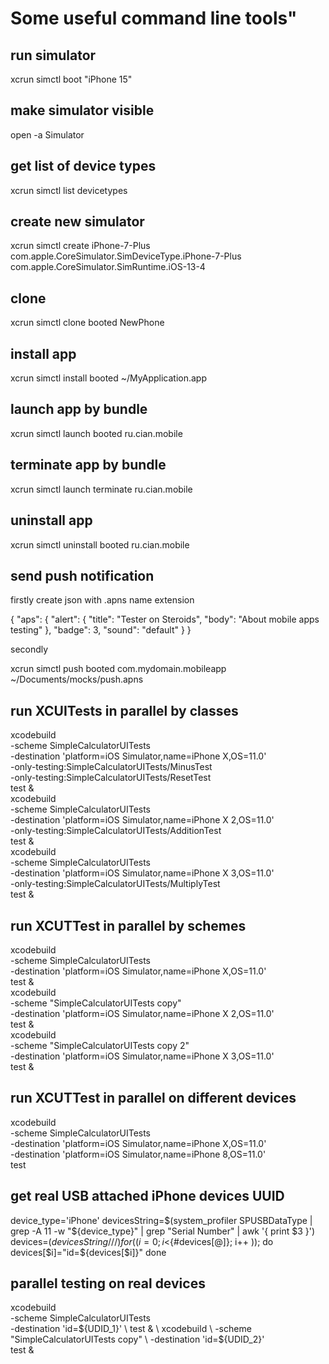 #  Some useful command line tools"
## run simulator
xcrun simctl boot "iPhone 15"
## make simulator visible
open -a Simulator
## get list of device types
xcrun simctl list devicetypes
## create new simulator
xcrun simctl create iPhone-7-Plus com.apple.CoreSimulator.SimDeviceType.iPhone-7-Plus com.apple.CoreSimulator.SimRuntime.iOS-13-4
## clone 
xcrun simctl clone booted NewPhone
## install app
xcrun simctl install booted ~/MyApplication.app
## launch app by bundle
xcrun simctl launch booted ru.cian.mobile
## terminate app by bundle
xcrun simctl launch terminate ru.cian.mobile
## uninstall app
xcrun simctl uninstall booted ru.cian.mobile
## send push notification
firstly create json with  .apns name extension

{
    "aps": {
        "alert": {
            "title": "Tester on Steroids",
            "body": "About mobile apps testing"
        },
        "badge": 3,
        "sound": "default"
    }
}

secondly

xcrun simctl push booted com.mydomain.mobileapp ~/Documents/mocks/push.apns
## run XCUITests in parallel by classes
xcodebuild \
 -scheme SimpleCalculatorUITests \
 -destination 'platform=iOS Simulator,name=iPhone X,OS=11.0' \
 -only-testing:SimpleCalculatorUITests/MinusTest \
 -only-testing:SimpleCalculatorUITests/ResetTest \
 test & \
xcodebuild \
 -scheme SimpleCalculatorUITests \
 -destination 'platform=iOS Simulator,name=iPhone X 2,OS=11.0' \
 -only-testing:SimpleCalculatorUITests/AdditionTest \
 test & \
xcodebuild \
 -scheme SimpleCalculatorUITests \
 -destination 'platform=iOS Simulator,name=iPhone X 3,OS=11.0' \
 -only-testing:SimpleCalculatorUITests/MultiplyTest \
 test &
 
 ## run XCUTTest in parallel by schemes
 
 xcodebuild \
 -scheme SimpleCalculatorUITests \
 -destination 'platform=iOS Simulator,name=iPhone X,OS=11.0' \
 test & \
xcodebuild \
 -scheme "SimpleCalculatorUITests copy" \
 -destination 'platform=iOS Simulator,name=iPhone X 2,OS=11.0' \
 test & \
xcodebuild \
 -scheme "SimpleCalculatorUITests copy 2" \
 -destination 'platform=iOS Simulator,name=iPhone X 3,OS=11.0' \
 test &
 
 ## run XCUTTest in parallel on different devices
 
 xcodebuild \
 -scheme SimpleCalculatorUITests \
 -destination 'platform=iOS Simulator,name=iPhone X,OS=11.0' \
 -destination 'platform=iOS Simulator,name=iPhone 8,OS=11.0' \
 test
## get real USB attached iPhone devices UUID
device_type='iPhone'
devicesString=$(system_profiler SPUSBDataType |
 grep -A 11 -w "${device_type}" |
 grep "Serial Number" |
 awk '{ print $3 }')
devices=(${devicesString// / })
for (( i=0; i<${#devices[@]}; i++ ));
do
  devices[$i]="id=${devices[$i]}"
done

## parallel testing on real devices

xcodebuild \
 -scheme SimpleCalculatorUITests \
 -destination 'id=${UDID_1}' \
 test & \
xcodebuild \
 -scheme "SimpleCalculatorUITests copy" \
 -destination 'id=${UDID_2}' \
 test &
